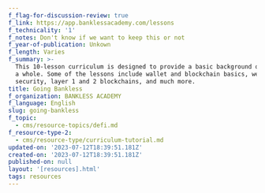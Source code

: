 ```yaml
---
f_flag-for-discussion-review: true
f_link: https://app.banklessacademy.com/lessons
f_technicality: '1'
f_notes: Don't know if we want to keep this or not
f_year-of-publication: Unkown
f_length: Varies
f_summary: >-
  This 10-lesson curriculum is designed to provide a basic background of web3 as
  a whole. Some of the lessons include wallet and blockchain basics, web3
  security, layer 1 and 2 blockchains, and much more.
title: Going Bankless
f_organization: BANKLESS ACADEMY
f_language: English
slug: going-bankless
f_topic:
  - cms/resource-topics/defi.md
f_resource-type-2:
  - cms/resource-type/curriculum-tutorial.md
updated-on: '2023-07-12T18:39:51.181Z'
created-on: '2023-07-12T18:39:51.181Z'
published-on: null
layout: '[resources].html'
tags: resources
---
```



